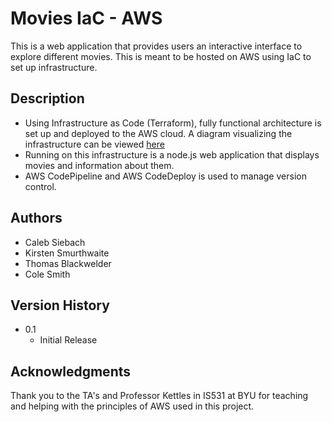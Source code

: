 # Movies IaC - AWS

This is a web application that provides users an interactive interface to explore different movies. This is meant to be hosted on AWS using IaC to set up infrastructure.

## Description

* Using Infrastructure as Code (Terraform), fully functional architecture is set up and deployed to the AWS cloud. A diagram visualizing the infrastructure can be viewed [here](https://lucid.app/lucidchart/7e626867-cf57-4718-a4c2-d2fc88451765/edit?viewport_loc=-275%2C60%2C2219%2C1065%2C0_0&invitationId=inv_d136f3dc-0d9e-4589-8a91-ad80b4a5fb22)
* Running on this infrastructure is a node.js web application that displays movies and information about them. 
* AWS CodePipeline and AWS CodeDeploy is used to manage version control. 

## Authors

* Caleb Siebach
* Kirsten Smurthwaite
* Thomas Blackwelder
* Cole Smith

## Version History

* 0.1
    * Initial Release



## Acknowledgments

Thank you to the TA's and Professor Kettles in IS531 at BYU for teaching and helping with the principles of AWS used in this project.
